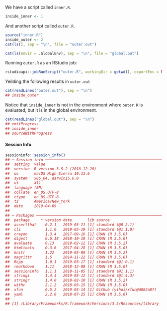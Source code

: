 
<!-- README.md is generated from README.Rmd. Please edit that file -->

We have a script called `inner.R`.

``` r
inside_inner <- 1
```

And another script called `outer.R`.

``` r
source("inner.R")
inside_outer <- 2
cat(ls(), sep = "\n", file = "outer.out")

cat(ls(envir = .GlobalEnv), sep = "\n", file = "global.out")
```

Running `outer.R` as an RStudio job:

``` r
rstudioapi::jobRunScript("outer.R", workingDir = getwd(), exportEnv = NULL)
```

Yeilding the following results in `outer.out`

``` r
cat(readLines("outer.out"), sep = "\n")
## inside_outer
```

Notice that `inside_inner` is not in the environment where `outer.R` is
evaluated, but it is in the global environment.

``` r
cat(readLines("global.out"), sep = "\n")
## emitProgress
## inside_inner
## sourceWithProgress
```

#### Session Info

``` r
sessioninfo::session_info()
## ─ Session info ──────────────────────────────────────────────────────────
##  setting  value                       
##  version  R version 3.5.2 (2018-12-20)
##  os       macOS High Sierra 10.13.6   
##  system   x86_64, darwin15.6.0        
##  ui       X11                         
##  language (EN)                        
##  collate  en_US.UTF-8                 
##  ctype    en_US.UTF-8                 
##  tz       America/New_York            
##  date     2019-04-09                  
## 
## ─ Packages ──────────────────────────────────────────────────────────────
##  package     * version date       lib source                     
##  assertthat    0.2.1   2019-03-21 [1] standard (@0.2.1)          
##  cli           1.1.0   2019-03-19 [1] standard (@1.1.0)          
##  crayon        1.3.4   2017-09-16 [1] CRAN (R 3.5.0)             
##  digest        0.6.18  2018-10-10 [1] CRAN (R 3.5.0)             
##  evaluate      0.13    2019-02-12 [1] CRAN (R 3.5.2)             
##  htmltools     0.3.6   2017-04-28 [1] CRAN (R 3.5.0)             
##  knitr         1.22    2019-03-08 [1] CRAN (R 3.5.2)             
##  magrittr      1.5     2014-11-22 [1] CRAN (R 3.5.0)             
##  Rcpp          1.0.1   2019-03-17 [1] standard (@1.0.1)          
##  rmarkdown     1.11    2018-12-08 [1] CRAN (R 3.5.0)             
##  sessioninfo   1.1.1   2018-11-05 [1] standard (@1.1.1)          
##  stringi       1.4.3   2019-03-12 [1] standard (@1.4.3)          
##  stringr       1.4.0   2019-02-10 [1] CRAN (R 3.5.2)             
##  withr         2.1.2   2018-03-15 [1] CRAN (R 3.5.0)             
##  xfun          0.5.2   2019-03-14 [1] Github (yihui/xfun@d882a87)
##  yaml          2.2.0   2018-07-25 [1] CRAN (R 3.5.0)             
## 
## [1] /Library/Frameworks/R.framework/Versions/3.5/Resources/library
```
